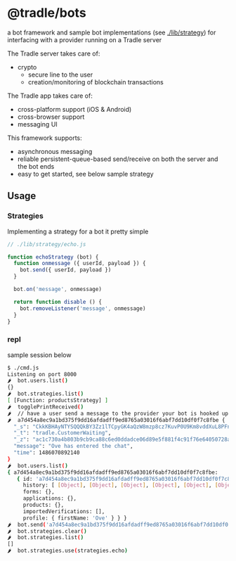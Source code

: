 
# @tradle/bots

a bot framework and sample bot implementations (see [./lib/strategy](./lib/strategy)) for interfacing with a provider running on a Tradle server

The Tradle server takes care of:
- crypto
  - secure line to the user
  - creation/monitoring of blockchain transactions

The Tradle app takes care of:
- cross-platform support (iOS & Android)
- cross-browser support
- messaging UI

This framework supports:
- asynchronous messaging
- reliable persistent-queue-based send/receive on both the server and the bot ends
- easy to get started, see below sample strategy

## Usage

### Strategies

Implementing a strategy for a bot it pretty simple

```js
// ./lib/strategy/echo.js

function echoStrategy (bot) {
  function onmessage ({ userId, payload }) {
    bot.send({ userId, payload })
  }

  bot.on('message', onmessage)

  return function disable () {
    bot.removeListener('message', onmessage)
  }
}

```

### repl

sample session below

```sh
$ ./cmd.js 
Listening on port 8000
🌶  bot.users.list()
{}
🌶  bot.strategies.list()
[ [Function: productsStrategy] ]
🌶  togglePrintReceived()
🌶  // have a user send a message to the provider your bot is hooked up to
🌶  a7d454a8ec9a1bd375f9dd16afdadff9ed8765a03016f6abf7dd10df0f7c8fbe {
  "_s": "CkkKBHAyNTYSQQQkBY3Zz1lTCpyGK4aQzW8mzp8cz7KuvP0U9Km8vddXuL8PFnHpeFN60seFpmvGTAmy0hpA4hg/zQVsYXc2h8kIEkcwRQIgdQy4DkLs3AcYZ+LsbZvEyGNbuLzuyNHri1kWuvN3Su8CIQC6TwkhBqyJn+QG5gUFFFmnxZS+iI0OJ2yQIB4I2dGhbA==",
  "_t": "tradle.CustomerWaiting",
  "_z": "ac1c730a4b803b9cb9ca88c6ed0ddadce06d89e5f881f4c91f76e64050728a4c",
  "message": "Ove has entered the chat",
  "time": 1486070892140
}
🌶  bot.users.list()
{ a7d454a8ec9a1bd375f9dd16afdadff9ed8765a03016f6abf7dd10df0f7c8fbe: 
   { id: 'a7d454a8ec9a1bd375f9dd16afdadff9ed8765a03016f6abf7dd10df0f7c8fbe',
     history: [ [Object], [Object], [Object], [Object], [Object], [Object] ],
     forms: {},
     applications: {},
     products: {},
     importedVerifications: [],
     profile: { firstName: 'Ove' } } }
🌶  bot.send('a7d454a8ec9a1bd375f9dd16afdadff9ed8765a03016f6abf7dd10df0f7c8fbe', 'hey Ove!')
🌶  bot.strategies.clear()
🌶  bot.strategies.list()
[]
🌶  bot.strategies.use(strategies.echo)
```

